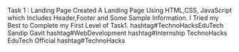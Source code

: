 Task 1 : Landing Page
Created A Landing Page Using HTML,CSS, JavaScript which Includes Header,Footer and Some Sample Information.
I Tried my Best to Complete my First Level of Task1.
hashtag#TechnoHacksEduTech Sandip Gavit hashtag#WebDevelopment hashtag#Internship TechnoHacks EduTech Official hashtag#TechnoHacks
